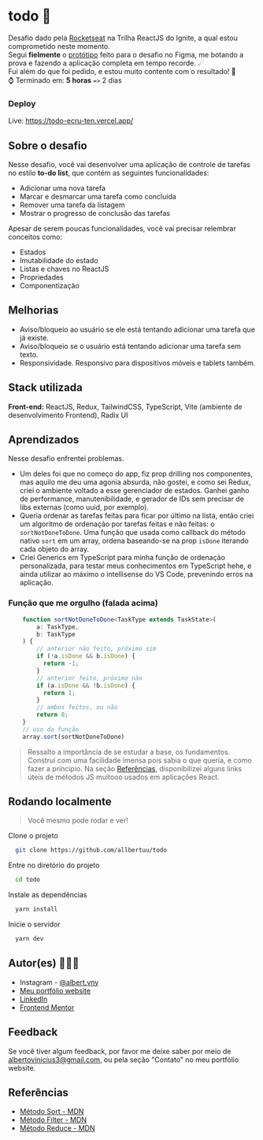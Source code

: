 # todo 📃

Desafio dado pela [Rocketseat](https://www.rocketseat.com.br/) na Trilha ReactJS do Ignite, a qual estou comprometido neste momento.  
Segui **fielmente** o [protótipo](https://www.figma.com/file/0n0zDN7zbzhRbaEO74Xesx/ToDo-List/duplicate) feito para o desafio no Figma, me botando a prova e fazendo a aplicação completa em tempo recorde. ☄  
Fui além do que foi pedido, e estou muito contente com o resultado! 🎀  
⌚ Terminado em: **5 horas** `=>` 2 dias

### Deploy

Live: https://todo-ecru-ten.vercel.app/

## Sobre o desafio

Nesse desafio, você vai desenvolver uma aplicação de controle de tarefas no estilo **to-do list**, que contém as seguintes funcionalidades:

- Adicionar uma nova tarefa
- Marcar e desmarcar uma tarefa como concluída
- Remover uma tarefa da listagem
- Mostrar o progresso de conclusão das tarefas

Apesar de serem poucas funcionalidades, você vai precisar relembrar conceitos como:

- Estados
- Imutabilidade do estado
- Listas e chaves no ReactJS
- Propriedades
- Componentização

## Melhorias

- Aviso/bloqueio ao usuário se ele está tentando adicionar uma tarefa que já existe.
- Aviso/bloqueio se o usuário está tentando adicionar uma tarefa sem texto.
- Responsividade. Responsivo para dispositivos móveis e tablets também.

## Stack utilizada

**Front-end:** ReactJS, Redux, TailwindCSS, TypeScript, Vite (ambiente de desenvolvimento Frontend), Radix UI

## Aprendizados

Nesse desafio enfrentei problemas.

- Um deles foi que no começo do app, fiz prop drilling nos componentes, mas aquilo me deu uma agonia absurda, não gostei, e como sei Redux, criei o ambiente voltado a esse gerenciador de estados. Ganhei ganho de performance, manutenibilidade, e gerador de IDs sem precisar de libs externas (como uuid, por exemplo).
- Queria ordenar as tarefas feitas para ficar por último na lista, então criei um algoritmo de ordenação por tarefas feitas e não feitas: o `sortNotDoneToDone`. Uma função que usada como callback do método nativo `sort` em um array, ordena baseando-se na prop `isDone` iterando cada objeto do array.
- Criei Generics em TypeScript para minha função de ordenação personalizada, para testar meus conhecimentos em TypeScript hehe, e ainda utilizar ao máximo o intellisense do VS Code, prevenindo erros na aplicação.

### Função que me orgulho (falada acima)

```typescript
    function sortNotDoneToDone<TaskType extends TaskState>(
        a: TaskType,
        b: TaskType
    ) {
        // anterior não feito, próximo sim
        if (!a.isDone && b.isDone) {
          return -1;
        }
        // anterior feito, próximo não
        if (a.isDone && !b.isDone) {
          return 1;
        }
        // ambos feitos, ou não
        return 0;
    }
    // uso da função
    array.sort(sortNotDoneToDone)
```  
    
> Ressalto a importância de se estudar a base, os fundamentos. Construí com uma facilidade imensa pois sabia o que queria, e como fazer a principio. Na seção [Referências](#referências), disponibilizei alguns links úteis de métodos JS muitooo usados em aplicações React.

## Rodando localmente

> Você mesmo pode rodar e ver!

Clone o projeto

```bash
  git clone https://github.com/allbertuu/todo
```

Entre no diretório do projeto

```bash
  cd todo
```

Instale as dependências

```bash
  yarn install
```

Inicie o servidor

```bash
  yarn dev
```

## Autor(es) 🙎🏻‍♂️

- Instagram - [@albert.vny](https://www.instagram.com/albert.vny/?hl=pt-br)
- [Meu portfólio website](https://portfolio-allbertuu.vercel.app/)
- [LinkedIn](https://www.linkedin.com/in/albertov-albuquerque/)
- [Frontend Mentor](https://www.frontendmentor.io/profile/allbertuu)

## Feedback

Se você tiver algum feedback, por favor me deixe saber por meio de albertovinicius3@gmail.com, ou pela seção "Contato" no meu portfólio website.

## Referências

- [Método Sort - MDN](https://developer.mozilla.org/pt-BR/docs/Web/JavaScript/Reference/Global_Objects/Array/sort)
- [Método Filter - MDN](https://developer.mozilla.org/pt-BR/docs/Web/JavaScript/Reference/Global_Objects/Array/filter)
- [Método Reduce - MDN](https://developer.mozilla.org/pt-BR/docs/Web/JavaScript/Reference/Global_Objects/Array/Reduce)
